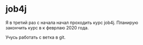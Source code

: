﻿# job4j

Я в третий раз с начала начал проходить курс job4j. Планирую закончить курс в к феврлаю 2020 года.

Учусь работать с ветка в git.